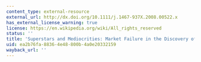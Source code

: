 ```yaml
---
content_type: external-resource
external_url: http://dx.doi.org/10.1111/j.1467-937X.2008.00522.x
has_external_license_warning: true
license: https://en.wikipedia.org/wiki/All_rights_reserved
status: ''
title: 'Superstars and Mediocrities: Market Failure in the Discovery of Talent'
uid: ea2b76fa-8836-4e48-800b-4a0e20332159
wayback_url: ''
---
```

